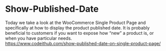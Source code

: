 # Show-Published-Date
Today we take a look at the WooCommerce Single Product Page and specifically at how to display the product published date. It is probably beneficial to customers if you want to expose how “new” a product is, or when you have particular needs.
<br>https://www.codeithub.com/show-published-date-on-single-product-page/
